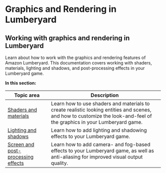 # Graphics and Rendering in Lumberyard<a name="rendering-intro"></a>

## Working with graphics and rendering in Lumberyard<a name="ly-rendering-intro"></a>

Learn about how to work with the graphics and rendering features of Amazon Lumberyard\. This documentation covers working with shaders, materials, lighting and shadows, and post\-processing effects in your Lumberyard game\.


**In this section:**  

| Topic area | Description | 
| --- | --- | 
| [Shaders and materials](mat-intro.md) | Learn how to use shaders and materials to create realistic looking entities and scenes, and how to customize the look\-and\-feel of the graphics in your Lumberyard game\. | 
| [Lighting and shadows](rendering-graphics-lighting-intro.md) | Learn how to add lighting and shadowing effects to your Lumberyard game\. | 
| [Screen and post\-processing effects](rendering-graphics-screen-effects-intro.md) | Learn how to add camera\- and fog\-based effects to your Lumberyard game, as well as anti\-aliasing for improved visual output quality\. | 